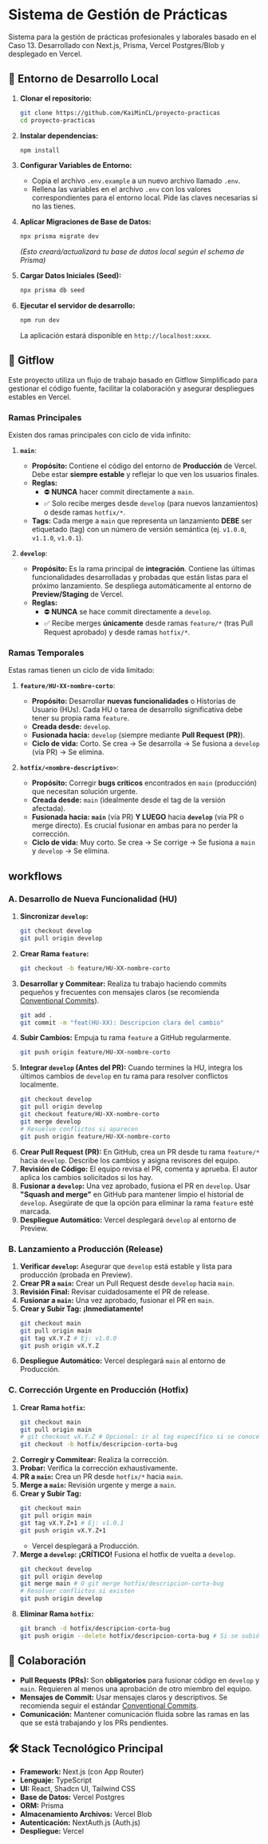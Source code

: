 # Sistema de Gestión de Prácticas

Sistema para la gestión de prácticas profesionales y laborales basado en el Caso 13. Desarrollado con Next.js, Prisma, Vercel Postgres/Blob y desplegado en Vercel.

## 🚀 Entorno de Desarrollo Local

1.  **Clonar el repositorio:**
    ```bash
    git clone https://github.com/KaiMinCL/proyecto-practicas
    cd proyecto-practicas
    ```
2.  **Instalar dependencias:**
    ```bash
    npm install
    ```
3.  **Configurar Variables de Entorno:**
    * Copia el archivo `.env.example` a un nuevo archivo llamado `.env`.
    * Rellena las variables en el archivo `.env` con los valores correspondientes para el entorno local. Pide las claves necesarias si no las tienes.
      
4.  **Aplicar Migraciones de Base de Datos:**
    ```bash
    npx prisma migrate dev
    ```
    *(Esto creará/actualizará tu base de datos local según el schema de Prisma)*
5.  **Cargar Datos Iniciales (Seed):**
    ```bash
    npx prisma db seed
    ```
    
6.  **Ejecutar el servidor de desarrollo:**
    ```bash
    npm run dev
    ```
    La aplicación estará disponible en `http://localhost:xxxx`.

## 🌳 Gitflow

Este proyecto utiliza un flujo de trabajo basado en Gitflow Simplificado para gestionar el código fuente, facilitar la colaboración y asegurar despliegues estables en Vercel.

### Ramas Principales

Existen dos ramas principales con ciclo de vida infinito:

1.  **`main`**:
    * **Propósito:** Contiene el código del entorno de **Producción** de Vercel. Debe estar **siempre estable** y reflejar lo que ven los usuarios finales.
    * **Reglas:**
        * ⛔ **NUNCA** hacer commit directamente a `main`.
        * ✅ Solo recibe merges desde `develop` (para nuevos lanzamientos) o desde ramas `hotfix/*`.
    * **Tags:** Cada merge a `main` que representa un lanzamiento **DEBE** ser etiquetado (tag) con un número de versión semántica (ej. `v1.0.0`, `v1.1.0`, `v1.0.1`).

2.  **`develop`**:
    * **Propósito:** Es la rama principal de **integración**. Contiene las últimas funcionalidades desarrolladas y probadas que están listas para el próximo lanzamiento. Se despliega automáticamente al entorno de **Preview/Staging** de Vercel.
    * **Reglas:**
        * ⛔ **NUNCA** se hace commit directamente a `develop`.
        * ✅ Recibe merges **únicamente** desde ramas `feature/*` (tras Pull Request aprobado) y desde ramas `hotfix/*`.

### Ramas Temporales

Estas ramas tienen un ciclo de vida limitado:

1.  **`feature/HU-XX-nombre-corto`**:
    * **Propósito:** Desarrollar **nuevas funcionalidades** o Historias de Usuario (HUs). Cada HU o tarea de desarrollo significativa debe tener su propia rama `feature`.
    * **Creada desde:** `develop`.
    * **Fusionada hacia:** `develop` (siempre mediante **Pull Request (PR)**).
    * **Ciclo de vida:** Corto. Se crea -> Se desarrolla -> Se fusiona a `develop` (vía PR) -> Se elimina.

2.  **`hotfix/<nombre-descriptivo>`**:
    * **Propósito:** Corregir **bugs críticos** encontrados en `main` (producción) que necesitan solución urgente.
    * **Creada desde:** `main` (idealmente desde el tag de la versión afectada).
    * **Fusionada hacia:** **`main`** (vía PR) **Y LUEGO** hacia **`develop`** (vía PR o merge directo). Es crucial fusionar en ambas para no perder la corrección.
    * **Ciclo de vida:** Muy corto. Se crea -> Se corrige -> Se fusiona a `main` y `develop` -> Se elimina.

##  workflows

### A. Desarrollo de Nueva Funcionalidad (HU)

1.  **Sincronizar `develop`:**
    ```bash
    git checkout develop
    git pull origin develop
    ```
2.  **Crear Rama `feature`:**
    ```bash
    git checkout -b feature/HU-XX-nombre-corto
    ```
3.  **Desarrollar y Commitear:** Realiza tu trabajo haciendo commits pequeños y frecuentes con mensajes claros (se recomienda [Conventional Commits](https://www.conventionalcommits.org/)).
    ```bash
    git add .
    git commit -m "feat(HU-XX): Descripcion clara del cambio"
    ```
4.  **Subir Cambios:** Empuja tu rama `feature` a GitHub regularmente.
    ```bash
    git push origin feature/HU-XX-nombre-corto
    ```
5.  **Integrar `develop` (Antes del PR):** Cuando termines la HU, integra los últimos cambios de `develop` en tu rama para resolver conflictos localmente.
    ```bash
    git checkout develop
    git pull origin develop
    git checkout feature/HU-XX-nombre-corto
    git merge develop
    # Resuelve conflictos si aparecen
    git push origin feature/HU-XX-nombre-corto
    ```
6.  **Crear Pull Request (PR):** En GitHub, crea un PR desde tu rama `feature/*` hacia `develop`. Describe los cambios y asigna revisores del equipo.
7.  **Revisión de Código:** El equipo revisa el PR, comenta y aprueba. El autor aplica los cambios solicitados si los hay.
8.  **Fusionar a `develop`:** Una vez aprobado, fusiona el PR en `develop`. Usar **"Squash and merge"** en GitHub para mantener limpio el historial de `develop`. Asegúrate de que la opción para eliminar la rama `feature` esté marcada.
9.  **Despliegue Automático:** Vercel desplegará `develop` al entorno de Preview.

### B. Lanzamiento a Producción (Release)

1.  **Verificar `develop`:** Asegurar que `develop` está estable y lista para producción (probada en Preview).
2.  **Crear PR a `main`:** Crear un Pull Request desde `develop` hacia `main`.
3.  **Revisión Final:** Revisar cuidadosamente el PR de release.
4.  **Fusionar a `main`:** Una vez aprobado, fusionar el PR en `main`.
5.  **Crear y Subir Tag:** **¡Inmediatamente!**
    ```bash
    git checkout main
    git pull origin main
    git tag vX.Y.Z # Ej: v1.0.0
    git push origin vX.Y.Z
    ```
6.  **Despliegue Automático:** Vercel desplegará `main` al entorno de Producción.

### C. Corrección Urgente en Producción (Hotfix)

1.  **Crear Rama `hotfix`:**
    ```bash
    git checkout main
    git pull origin main
    # git checkout vX.Y.Z # Opcional: ir al tag específico si se conoce
    git checkout -b hotfix/descripcion-corta-bug
    ```
2.  **Corregir y Commitear:** Realiza la corrección.
3.  **Probar:** Verifica la corrección exhaustivamente.
4.  **PR a `main`:** Crea un PR desde `hotfix/*` hacia `main`.
5.  **Merge a `main`:** Revisión urgente y merge a `main`.
6.  **Crear y Subir Tag:**
    ```bash
    git checkout main
    git pull origin main
    git tag vX.Y.Z+1 # Ej: v1.0.1
    git push origin vX.Y.Z+1
    ```
    * Vercel desplegará a Producción.
7.  **Merge a `develop`:** **¡CRÍTICO!** Fusiona el hotfix de vuelta a `develop`.
    ```bash
    git checkout develop
    git pull origin develop
    git merge main # O git merge hotfix/descripcion-corta-bug
    # Resolver conflictos si existen
    git push origin develop
    ```
8.  **Eliminar Rama `hotfix`:**
    ```bash
    git branch -d hotfix/descripcion-corta-bug
    git push origin --delete hotfix/descripcion-corta-bug # Si se subió a origin
    ```

## 🤝 Colaboración

* **Pull Requests (PRs):** Son **obligatorios** para fusionar código en `develop` y `main`. Requieren al menos una aprobación de otro miembro del equipo.
* **Mensajes de Commit:** Usar mensajes claros y descriptivos. Se recomienda seguir el estándar [Conventional Commits](https://www.conventionalcommits.org/).
* **Comunicación:** Mantener comunicación fluida sobre las ramas en las que se está trabajando y los PRs pendientes.

## 🛠️ Stack Tecnológico Principal

* **Framework:** Next.js (con App Router)
* **Lenguaje:** TypeScript
* **UI:** React, Shadcn UI, Tailwind CSS
* **Base de Datos:** Vercel Postgres
* **ORM:** Prisma
* **Almacenamiento Archivos:** Vercel Blob
* **Autenticación:** NextAuth.js (Auth.js)
* **Despliegue:** Vercel
